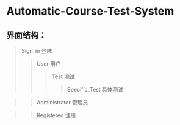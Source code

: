 # Automatic-Course-Test-System
## 界面结构：

>Sign_in 登陆
>>User 用户
>>>Test 测试
>>>>Specific_Test 具体测试

>>Administrator 管理员

>>Registered 注册
